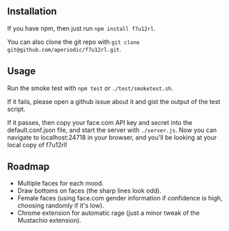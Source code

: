 Installation
------------

If you have npm, then just run `npm install f7u12rl`.

You can also clone the git repo with 
`git clone git@github.com/aperiodic/f7u12rl.git`.


Usage
-----

Run the smoke test with `npm test` or `./test/smoketest.sh`.

If it fails, please open a github issue about it and gist the output of the test
script.

If it passes, then copy your face.com API key and secret into the
default.conf.json file, and start the server with `./server.js`.
Now you can navigate to localhost:24718 in your browser, and you'll be looking
at your local copy of f7u12rl!


Roadmap
-------

* Multiple faces for each mood.
* Draw bottoms on faces (the sharp lines look odd).
* Female faces (using face.com gender information if confidence is high, 
  choosing randomly if it's low).
* Chrome extension for automatic rage (just a minor tweak of the Mustachio
  extension).
